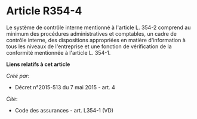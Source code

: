 # Article R354-4

Le système de contrôle interne mentionné à l'article L. 354-2 comprend au minimum des procédures administratives et
comptables, un cadre de contrôle interne, des dispositions appropriées en matière d'information à tous les niveaux de
l'entreprise et une fonction de vérification de la conformité mentionnée à l'article L. 354-1.

**Liens relatifs à cet article**

_Créé par_:

  - Décret n°2015-513 du 7 mai 2015 - art. 4

_Cite_:

  - Code des assurances - art. L354-1 (VD)
